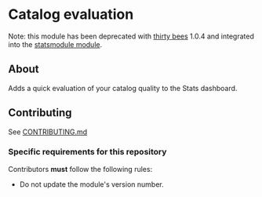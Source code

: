 # Catalog evaluation

Note: this module has been deprecated with [thirty bees](https://github.com/thirtybees/thirtybees)
1.0.4 and integrated into the [statsmodule module](https://github.com/thirtybees/statsmodule).

## About

Adds a quick evaluation of your catalog quality to the Stats dashboard.

## Contributing

See [CONTRIBUTING.md](CONTRIBUTING.md)

### Specific requirements for this repository

Contributors **must** follow the following rules:

* Do not update the module's version number.
